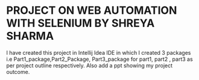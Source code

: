# PROJECT ON WEB AUTOMATION WITH SELENIUM BY SHREYA SHARMA
I have created this project in Intellij Idea IDE in which I created 3 packages i.e Part1_package,Part2_Package, Part3_package for part1, part2 , part3 as per project outline respectively.
Also add a ppt showing my project outcome.
